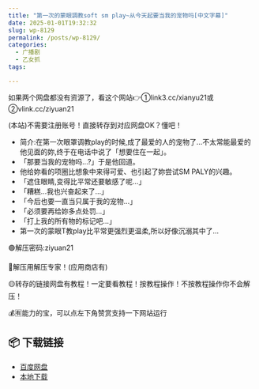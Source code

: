 ```yaml
---
title: "第一次的蒙眼調教soft sm play~从今天起要当我的宠物吗[中文字幕]"
date: 2025-01-01T19:32:32
slug: wp-8129
permalink: /posts/wp-8129/
categories:
  - 广播剧
  - 乙女抓
tags:

---
```


如果两个网盘都没有资源了，看这个网站👉①link3.cc/xianyu21或②vlink.cc/ziyuan21

(本站)不需要注册账号！直接转存到对应网盘OK？懂吧！

*   简介:在第一次眼罩调教play的时候,成了最爱的人的宠物了…不太常能最爱的他见面的妳,终于在电话中说了「想要住在一起」。
*   「那要当我的宠物吗…?」于是他回道。
*   他给妳看的项圈比想象中来得可爱、也引起了妳尝试SM PALY的兴趣。
*   「遮住眼睛,变得比平常还要敏感了呢…」
*   「糟糕…我也兴奋起来了…」
*   「今后也要一直当只属于我的宠物…」
*   「必须要再给妳多点处罚…」
*   「打上我的所有物的标记吧…」
*   第一次的蒙眼T教play比平常更强烈更温柔,所以好像沉溺其中了…

🟢解压密码:ziyuan21

🔵解压用解压专家！(应用商店有)

🟡转存的链接网盘有教程！一定要看教程！按教程操作！不按教程操作你不会解压！

💰🈶能力的宝，可以点左下角赞赏支持一下网站运行

## 📦 下载链接
- [百度网盘](https://blziyuan21.com/pay-download/8129?key=a4f6e450f8&down_id=0)
- [本地下载](https://blziyuan21.com/pay-download/8129?key=a4f6e450f8&down_id=1)

